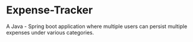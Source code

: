 # Expense-Tracker
A Java - Spring boot application where multiple users can persist multiple expenses under various categories.
